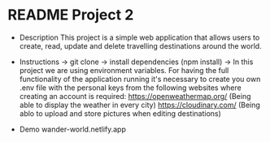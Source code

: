 # README Project 2

- Description
    This project is a simple web application that allows users to create, read, update and delete travelling destinations around the world.

- Instructions
    -> git clone
    -> install dependencies (npm install)
    -> In this project we are using environment variables. For having the full functionality of the application running 
       it's necessary to create you own .env file with the personal keys from the following websites where creating an account is required: 
            https://openweathermap.org/ (Being able to display the weather in every city)
            https://cloudinary.com/ (Being ablo to upload and store pictures when editing destinations)

- Demo
    wander-world.netlify.app
